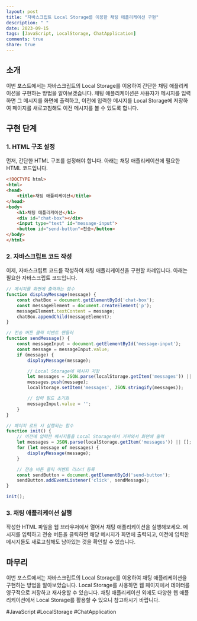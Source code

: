 ```yaml
---
layout: post
title: "자바스크립트 Local Storage를 이용한 채팅 애플리케이션 구현"
description: " "
date: 2023-09-15
tags: [JavaScript, LocalStorage, ChatApplication]
comments: true
share: true
---
```


## 소개

이번 포스트에서는 자바스크립트의 Local Storage를 이용하여 간단한 채팅 애플리케이션을 구현하는 방법을 알아보겠습니다. 채팅 애플리케이션은 사용자가 메시지를 입력하면 그 메시지를 화면에 출력하고, 이전에 입력한 메시지를 Local Storage에 저장하여 페이지를 새로고침해도 이전 메시지를 볼 수 있도록 합니다.

## 구현 단계

### 1. HTML 구조 설정

먼저, 간단한 HTML 구조를 설정해야 합니다. 아래는 채팅 애플리케이션에 필요한 HTML 코드입니다.

```html
<!DOCTYPE html>
<html>
<head>
    <title>채팅 애플리케이션</title>
</head>
<body>
    <h1>채팅 애플리케이션</h1>
    <div id="chat-box"></div>
    <input type="text" id="message-input">
    <button id="send-button">전송</button>
</body>
</html>
```

### 2. 자바스크립트 코드 작성

이제, 자바스크립트 코드를 작성하여 채팅 애플리케이션을 구현할 차례입니다. 아래는 필요한 자바스크립트 코드입니다.

```javascript
// 메시지를 화면에 출력하는 함수
function displayMessage(message) {
    const chatBox = document.getElementById('chat-box');
    const messageElement = document.createElement('p');
    messageElement.textContent = message;
    chatBox.appendChild(messageElement);
}

// 전송 버튼 클릭 이벤트 핸들러
function sendMessage() {
    const messageInput = document.getElementById('message-input');
    const message = messageInput.value;
    if (message) {
        displayMessage(message);

        // Local Storage에 메시지 저장
        let messages = JSON.parse(localStorage.getItem('messages')) || [];
        messages.push(message);
        localStorage.setItem('messages', JSON.stringify(messages));

        // 입력 필드 초기화
        messageInput.value = '';
    }
}

// 페이지 로드 시 실행되는 함수
function init() {
    // 이전에 입력한 메시지들을 Local Storage에서 가져와서 화면에 출력
    let messages = JSON.parse(localStorage.getItem('messages')) || [];
    for (let message of messages) {
        displayMessage(message);
    }

    // 전송 버튼 클릭 이벤트 리스너 등록
    const sendButton = document.getElementById('send-button');
    sendButton.addEventListener('click', sendMessage);
}

init();
```

### 3. 채팅 애플리케이션 실행

작성한 HTML 파일을 웹 브라우저에서 열어서 채팅 애플리케이션을 실행해보세요. 메시지를 입력하고 전송 버튼을 클릭하면 해당 메시지가 화면에 출력되고, 이전에 입력한 메시지들도 새로고침해도 남아있는 것을 확인할 수 있습니다.

## 마무리

이번 포스트에서는 자바스크립트의 Local Storage를 이용하여 채팅 애플리케이션을 구현하는 방법을 알아보았습니다. Local Storage를 사용하면 웹 페이지에서 데이터를 영구적으로 저장하고 재사용할 수 있습니다. 채팅 애플리케이션 외에도 다양한 웹 애플리케이션에서 Local Storage를 활용할 수 있으니 참고하시기 바랍니다.

#JavaScript #LocalStorage #ChatApplication